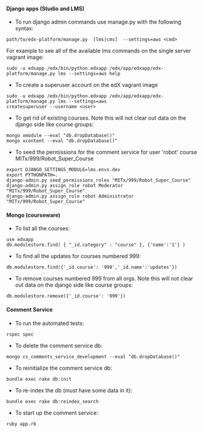 #### Django apps (Studio and LMS)
* To run django admin commands use manage.py with the following syntax:

```
path/to/edx-platform/manage.py  [lms|cms]  --settings=aws <cmd>
```

For example to see all of the available lms commands on the single server vagrant image:

```
sudo -u edxapp /edx/bin/python.edxapp /edx/app/edxapp/edx-platform/manage.py lms --settings=aws help
```

* To create a superuser account on the edX vagrant image
```
sudo -u edxapp /edx/bin/python.edxapp /edx/app/edxapp/edx-platform/manage.py lms --settings=aws
createsuperuser --username <user>
```


* To get rid of existing courses. Note this will not clear out data on the django side like course groups:
```
mongo xmodule --eval "db.dropDatabase()"
mongo xcontent --eval "db.dropDatabase()"
```
* To seed the permissions for the comment service for user 'robot' course MITx/999/Robot_Super_Course
```
export DJANGO_SETTINGS_MODULE=lms.envs.dev
export PYTHONPATH=.
django-admin.py seed_permissions_roles "MITx/999/Robot_Super_Course"
django-admin.py assign_role robot Moderator "MITx/999/Robot_Super_Course"
django-admin.py assign_role robot Administrator "MITx/999/Robot_Super_Course"
```

#### Mongo (courseware)
* To list all the courses:
```
use edxapp
db.modulestore.find( { "_id.category" : "course" }, {'name':'1'} )
```
* To find all the updates for courses numbered 999:
```
db.modulestore.find({'_id.course': '999','_id.name':'updates'})
```
* To remove courses numbered 999 from all orgs. Note this will not clear out data on the django side like course groups:
```
db.modulestore.remove({'_id.course': '999'})
```

#### Comment Service
* To run the automated tests:
```
rspec spec
```
* To delete the comment service db:
```
mongo cs_comments_service_development --eval "db.dropDatabase()"
```
* To reinitialize the comment service db:
```
bundle exec rake db:init
```
* To re-index the db (must have some data in it):
```
bundle exec rake db:reindex_search
```
* To start up the comment service:
```
ruby app.rb
```